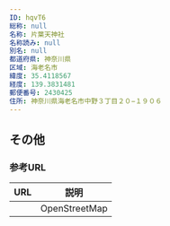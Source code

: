 ```yaml
---
ID: hqvT6
総称: null
名称: 片葉天神社
名称読み: null
別名: null
都道府県: 神奈川県
区域: 海老名市
緯度: 35.4118567
経度: 139.3831481
郵便番号: 2430425
住所: 神奈川県海老名市中野３丁目２０−１９０６
---
```


## その他

### 参考URL

| URL | 説明          |
| --- | ------------- |
|     | OpenStreetMap |

